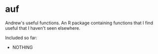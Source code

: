 # auf

Andrew's useful functions. An R package containing functions that I find useful that I haven't seen elsewhere. 

Included so far:
- NOTHING
